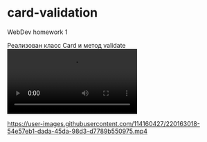 # card-validation
WebDev homework 1

Реализован класс Card и метод validate
![video](FullSizeRender.mp4)


https://user-images.githubusercontent.com/114160427/220163018-54e57eb1-dada-45da-98d3-d7789b550975.mp4

